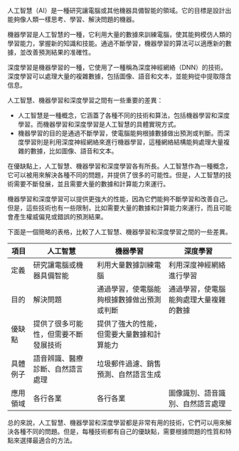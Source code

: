 人工智慧（AI）是一種研究讓電腦或其他機器具備智能的領域。它的目標是設計出能夠像人類一樣思考、學習、解決問題的機器。

機器學習是人工智慧的一種，它利用大量的數據來訓練電腦，使其能夠模仿人類的學習能力，掌握新的知識和技能。通過不斷學習，機器學習的算法可以適應新的數據，並改善預測結果的准確性。

深度學習是機器學習的一種，它使用了一種稱為深度神經網絡（DNN）的技術。深度學習可以處理大量的複雜數據，包括圖像、語音和文本，並能夠從中提取隱含信息。

人工智慧、機器學習和深度學習之間有一些重要的差異：

- 人工智慧是一種概念，它涵蓋了各種不同的技術和算法，包括機器學習和深度學習。而機器學習和深度學習是人工智慧的具體實現方式。
- 機器學習的目的是通過不斷學習，使電腦能夠根據數據做出預測或判斷。而深度學習則是利用深度神經網絡來進行機器學習，這種網絡結構能夠處理大量複雜的數據，比如圖像、語音和文本。

在優缺點上，人工智慧、機器學習和深度學習各有所長。人工智慧作為一種概念，它可以被用來解決各種不同的問題，并提供了很多的可能性。但是，人工智慧的技術需要不斷發展，並且需要大量的數據和計算能力來運行。

機器學習和深度學習可以提供更強大的性能，因為它們能夠不斷學習和改善自己。但是，這些技術也有一些限制，比如需要大量的數據和計算能力來運行，而且可能會產生權威偏見或錯誤的預測結果。

下面是一個簡略的表格，比較了人工智慧、機器學習和深度學習之間的一些差異。

| 項目         | 人工智慧                 | 機器學習                 | 深度學習                 |
|--------------|---------------------------|---------------------------|---------------------------|
| 定義         | 研究讓電腦或機器具備智能 | 利用大量數據訓練電腦     | 利用深度神經網絡進行學習 |
| 目的         | 解決問題            | 通過學習，使電腦能夠根據數據做出預測或判斷 | 通過學習，使電腦能夠處理大量複雜的數據 |
| 優缺點       | 提供了很多可能性，但需要不斷發展技術   | 提供了強大的性能，但需要大量數據和計算能力 |
| 具體例子     | 語音辨識、醫療診斷、自然語言處理 | 垃圾郵件過濾、銷售預測、自然語言生成 |
| 應用領域     | 各行各業                 | 各行各業                 | 圖像識別、語音識別、自然語言處理 |

总的來說，人工智慧、機器學習和深度學習都是非常有用的技術，它們可以用來解決各種不同的問題。但是，每種技術都有自己的優缺點，需要根據問題的性質和特點來選擇最適合的方法。
